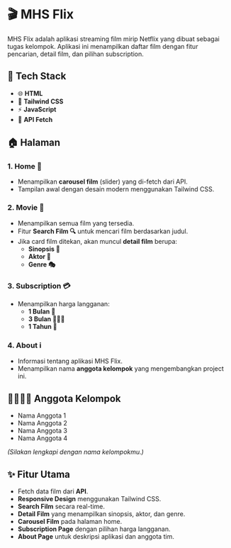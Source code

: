 # 🎬 MHS Flix

MHS Flix adalah aplikasi streaming film mirip Netflix yang dibuat sebagai tugas kelompok. Aplikasi ini menampilkan daftar film dengan fitur pencarian, detail film, dan pilihan subscription.

## 🚀 Tech Stack

- 🌐 **HTML**
- 🎨 **Tailwind CSS**
- ⚡ **JavaScript**
- 📡 **API Fetch**

## 🏠 Halaman

### 1. Home 🏡
- Menampilkan **carousel film** (slider) yang di-fetch dari API.
- Tampilan awal dengan desain modern menggunakan Tailwind CSS.

### 2. Movie 🎥
- Menampilkan semua film yang tersedia.
- Fitur **Search Film 🔍** untuk mencari film berdasarkan judul.
- Jika card film ditekan, akan muncul **detail film** berupa:
  - **Sinopsis 📝**
  - **Aktor 👥**
  - **Genre 🎭**

### 3. Subscription 💳
- Menampilkan harga langganan:
  - **1 Bulan 📅**
  - **3 Bulan 📅📅📅**
  - **1 Tahun 📆**

### 4. About ℹ️
- Informasi tentang aplikasi MHS Flix.
- Menampilkan nama **anggota kelompok** yang mengembangkan project ini.

## 👨‍💻👩‍💻 Anggota Kelompok

- Nama Anggota 1
- Nama Anggota 2
- Nama Anggota 3
- Nama Anggota 4

*(Silakan lengkapi dengan nama kelompokmu.)*

## ✨ Fitur Utama

- Fetch data film dari **API**.
- **Responsive Design** menggunakan Tailwind CSS.
- **Search Film** secara real-time.
- **Detail Film** yang menampilkan sinopsis, aktor, dan genre.
- **Carousel Film** pada halaman home.
- **Subscription Page** dengan pilihan harga langganan.
- **About Page** untuk deskripsi aplikasi dan anggota tim.
